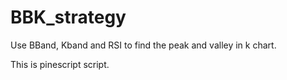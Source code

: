 # BBK_strategy
Use BBand, Kband and RSI to find the peak and valley in k chart.

This is pinescript script.
